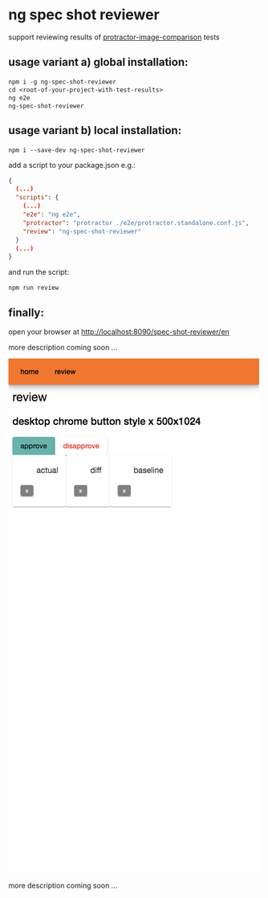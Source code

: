 ng spec shot reviewer
=====================

support reviewing results of [protractor-image-comparison](https://www.npmjs.com/package/protractor-image-comparison) tests

usage variant a) global installation:
-------------------------------------
```shell
npm i -g ng-spec-shot-reviewer
cd <root-of-your-project-with-test-results>
ng e2e
ng-spec-shot-reviewer
```

usage variant b) local installation:
------------------------------------
```shell
npm i --save-dev ng-spec-shot-reviewer
```
add a script to your package.json e.g.:
```json
{
  (...)
  "scripts": {
    (...)
    "e2e": "ng e2e",
    "protractor": "protractor ./e2e/protractor.standalone.conf.js",
    "review": "ng-spec-shot-reviewer"
  }
  (...)
}
```
and run the script:
```shell
npm run review
```

finally:
--------
open your browser at [http://localhost:8090/spec-shot-reviewer/en](http://localhost:8090/spec-shot-reviewer/en)

more description coming soon ...


![screenshot](./client/e2e/spec-shots/baseline/desktop_chrome/review-page-details-en-500x1024.png)


more description coming soon ...
